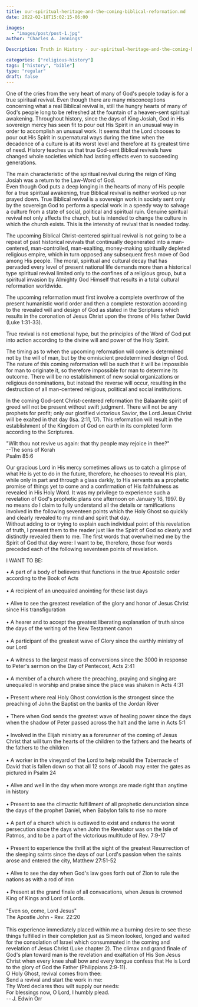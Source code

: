 ```yaml
---
title: our-spiritual-heritage-and-the-coming-biblical-reformation.md
date: 2022-02-18T15:02:15-06:00

images:
  - "images/post/post-1.jpg"
author: "Charles A. Jennings"

Description: Truth in History - our-spiritual-heritage-and-the-coming-biblical-reformation.md

categories: ["religious-history"]
tags: ["history", "bible"]
type: "regular"
draft: false
---
```


One of the cries from the very heart of many of God\'s people today is
for a true spiritual revival. Even though there are many misconceptions
concerning what a real Biblical revival is, still the hungry hearts of
many of God\'s people long to be refreshed at the fountain of a
heaven-sent spiritual awakening. Throughout history, since the days of
King Josiah, God in His sovereign mercy has seen fit to pour out His
Spirit in an unusual way in order to accomplish an unusual work. It
seems that the Lord chooses to pour out His Spirit in supernatural ways
during the time when the decadence of a culture is at its worst level
and therefore at its greatest time of need. History teaches us that true
God-sent Biblical revivals have changed whole societies which had
lasting effects even to succeeding generations.

The main characteristic of the spiritual revival during the reign of
King Josiah was a return to the Law-Word of God.\
Even though God puts a deep longing in the hearts of many of His people
for a true spiritual awakening, true Biblical revival is neither worked
up nor prayed down. True Biblical revival is a sovereign work in society
sent only by the sovereign God to perform a special work in a speedy way
to salvage a culture from a state of social, political and spiritual
ruin. Genuine spiritual revival not only affects the church, but is
intended to change the culture in which the church exists. This is the
intensity of revival that is needed today.

The upcoming Biblical Christ-centered spiritual revival is not going to
be a repeat of past historical revivals that continually degenerated
into a man-centered, man-controlled, man-exalting, money-making
spiritually depleted religious empire, which in turn opposed any
subsequent fresh move of God among His people. The moral, spiritual and
cultural decay that has pervaded every level of present national life
demands more than a historical type spiritual revival limited only to
the confines of a religious group, but a spiritual invasion by Almighty
God Himself that results in a total cultural reformation worldwide.

The upcoming reformation must first involve a complete overthrow of the
present humanistic world order and then a complete restoration according
to the revealed will and design of God as stated in the Scriptures which
results in the coronation of Jesus Christ upon the throne of His father
David (Luke 1:31-33).

True revival is not emotional hype, but the principles of the Word of
God put into action according to the divine will and power of the Holy
Spirit.

The timing as to when the upcoming reformation will come is determined
not by the will of man, but by the omniscient predetermined design of
God. The nature of this coming reformation will be such that it will be
impossible for man to originate it, so therefore impossible for man to
determine its outcome. There will be no establishment of new social
organizations or religious denominations, but instead the reverse will
occur, resulting in the destruction of all man-centered religious,
political and social institutions.

In the coming God-sent Christ-centered reformation the Balaamite spirit
of greed will not be present without swift judgment. There will not be
any prophets for profit; only our glorified victorious Savior, the Lord
Jesus Christ will be exalted in that day (Isa. 2:11, 17). This
reformation will result in the establishment of the Kingdom of God on
earth in its completed form according to the Scriptures.

\"Wilt thou not revive us again: that thy people may rejoice in thee?\"\
\--The sons of Korah\
Psalm 85:6

Our gracious Lord in His mercy sometimes allows us to catch a glimpse of
what He is yet to do in the future, therefore, he chooses to reveal His
plan, while only in part and through a glass darkly, to His servants as
a prophetic promise of things yet to come and a confirmation of His
faithfulness as revealed in His Holy Word. It was my privilege to
experience such a revelation of God\'s prophetic plans one afternoon on
January 16, 1997. By no means do I claim to fully understand all the
details or ramifications involved in the following seventeen points
which the Holy Ghost so quickly and clearly revealed to my mind and
spirit that day.\
Without adding to or trying to explain each individual point of this
revelation of truth, I present them to the reader just like the Spirit
of God so clearly and distinctly revealed them to me. The first words
that overwhelmed me by the Spirit of God that day were: I want to be,
therefore, those four words preceded each of the following seventeen
points of revelation.

I WANT TO BE:

• A part of a body of believers that functions in the true Apostolic
order according to the Book of Acts\
\
• A recipient of an unequaled anointing for these last days\
\
• Alive to see the greatest revelation of the glory and honor of Jesus
Christ since His transfiguration\
\
• A hearer and to accept the greatest liberating explanation of truth
since the days of the writing of the New Testament canon\
\
• A participant of the greatest wave of Glory since the earthly ministry
of our Lord\
\
• A witness to the largest mass of conversions since the 3000 in
response to Peter\'s sermon on the Day of Pentecost, Acts 2:41\
\
• A member of a church where the preaching, praying and singing are
unequaled in worship and praise since the place was shaken in Acts 4:31\
\
• Present where real Holy Ghost conviction is the strongest since the
preaching of John the Baptist on the banks of the Jordan River\
\
• There when God sends the greatest wave of healing power since the days
when the shadow of Peter passed across the halt and the lame in Acts
5:1\
\
• Involved in the Elijah ministry as a forerunner of the coming of Jesus
Christ that will turn the hearts of the children to the fathers and the
hearts of the fathers to the children\
\
• A worker in the vineyard of the Lord to help rebuild the Tabernacle of
David that is fallen down so that all 12 sons of Jacob may enter the
gates as pictured in Psalm 24\
\
• Alive and well in the day when more wrongs are made right than anytime
in history\
\
• Present to see the climactic fulfillment of all prophetic denunciation
since the days of the prophet Daniel, when Babylon falls to rise no
more\
\
• A part of a church which is outlawed to exist and endures the worst
persecution since the days when John the Revelator was on the Isle of
Patmos, and to be a part of the victorious multitude of Rev. 7:9-17\
\
• Present to experience the thrill at the sight of the greatest
Resurrection of the sleeping saints since the days of our Lord\'s
passion when the saints arose and entered the city, Matthew 27:51-52\
\
• Alive to see the day when God\'s law goes forth out of Zion to rule
the nations as with a rod of iron\
\
• Present at the grand finale of all convacations, when Jesus is crowned
King of Kings and Lord of Lords.\
\
\"Even so, come, Lord Jesus\"\
The Apostle John - Rev. 22:20\
\
This experience immediately placed within me a burning desire to see
these things fulfilled in their completion just as Simeon looked, longed
and waited for the consolation of Israel which consummated in the coming
and revelation of Jesus Christ (Luke chapter 2). The climax and grand
finale of God\'s plan toward man is the revelation and exaltation of His
Son Jesus Christ when every knee shall bow and every tongue confess that
He is Lord to the glory of God the Father (Philippians 2:9-11).\
O Holy Ghost, revival comes from thee:\
Send a revival and start the work in me:\
Thy Word declares thou wilt supply our needs:\
For blessings now, O Lord, I humbly plead.\
\-- J. Edwin Orr
